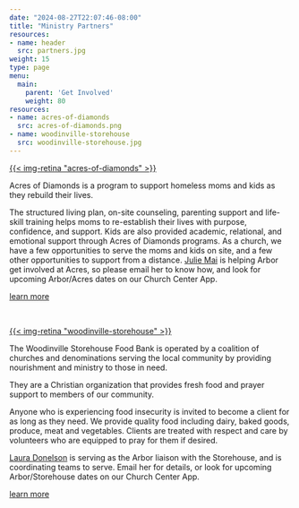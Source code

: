 ```yaml
---
date: "2024-08-27T22:07:46-08:00"
title: "Ministry Partners"
resources:
- name: header
  src: partners.jpg
weight: 15
type: page
menu:
  main:
    parent: 'Get Involved'
    weight: 80
resources:
- name: acres-of-diamonds
  src: acres-of-diamonds.png
- name: woodinville-storehouse
  src: woodinville-storehouse.jpg
---
```



<a href="https://www.acresofdiamonds.org/">{{< img-retina "acres-of-diamonds" >}}</a>

Acres of Diamonds is a program to support homeless moms and kids as they rebuild their lives.

The structured living plan, on-site counseling, parenting support and life-skill training helps moms to re-establish their lives with purpose, confidence, and support. Kids are also provided academic, relational, and emotional support through Acres of Diamonds programs. As a church, we have a few opportunities to serve the moms and kids on site, and a few other opportunities to support from a distance. <a href="mailto:julievu87@gmail.com">Julie Mai</a> is helping Arbor get involved at Acres, so please email her to know how, and look for upcoming Arbor/Acres dates on our Church Center App. 


<div class="event-details">
<a class="button" href="https://www.acresofdiamonds.org/volunteer/">learn more</a>
</div>

<p>&nbsp;</p>

<a href="https://www.woodinvillestorehouse.org/">{{< img-retina "woodinville-storehouse" >}}</a>

The Woodinville Storehouse Food Bank is operated by a coalition of churches and denominations serving the local community by providing nourishment and ministry to those in need.

They are a Christian organization that provides fresh food and prayer support to members of our community. 

Anyone who is experiencing food insecurity is invited to become a client for as long as they need. We provide quality food including dairy, baked goods, produce, meat and vegetables. Clients are treated with respect and care by volunteers who are equipped to pray for them if desired.

<a href="mailto:lauradonelson@gmail.com">Laura Donelson</a> is serving as the Arbor liaison with the Storehouse, and is coordinating teams to serve. Email her for details, or look for upcoming Arbor/Storehouse dates on our Church Center App. 

<div class="event-details">
<a class="button" href="https://www.woodinvillestorehouse.org/getinvolved">learn more</a>
</div>

